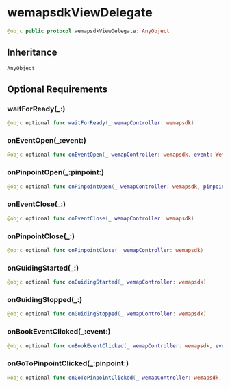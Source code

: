 # wemapsdkViewDelegate

``` swift
@objc public protocol wemapsdkViewDelegate: AnyObject
```

## Inheritance

`AnyObject`

## Optional Requirements

### waitForReady(\_:​)

``` swift
@objc optional func waitForReady(_ wemapController: wemapsdk)
```

### onEventOpen(\_:​event:​)

``` swift
@objc optional func onEventOpen(_ wemapController: wemapsdk, event: WemapEvent)
```

### onPinpointOpen(\_:​pinpoint:​)

``` swift
@objc optional func onPinpointOpen(_ wemapController: wemapsdk, pinpoint: WemapPinpoint)
```

### onEventClose(\_:​)

``` swift
@objc optional func onEventClose(_ wemapController: wemapsdk)
```

### onPinpointClose(\_:​)

``` swift
@objc optional func onPinpointClose(_ wemapController: wemapsdk)
```

### onGuidingStarted(\_:​)

``` swift
@objc optional func onGuidingStarted(_ wemapController: wemapsdk)
```

### onGuidingStopped(\_:​)

``` swift
@objc optional func onGuidingStopped(_ wemapController: wemapsdk)
```

### onBookEventClicked(\_:​event:​)

``` swift
@objc optional func onBookEventClicked(_ wemapController: wemapsdk, event: WemapEvent)
```

### onGoToPinpointClicked(\_:​pinpoint:​)

``` swift
@objc optional func onGoToPinpointClicked(_ wemapController: wemapsdk, pinpoint: WemapPinpoint)
```
